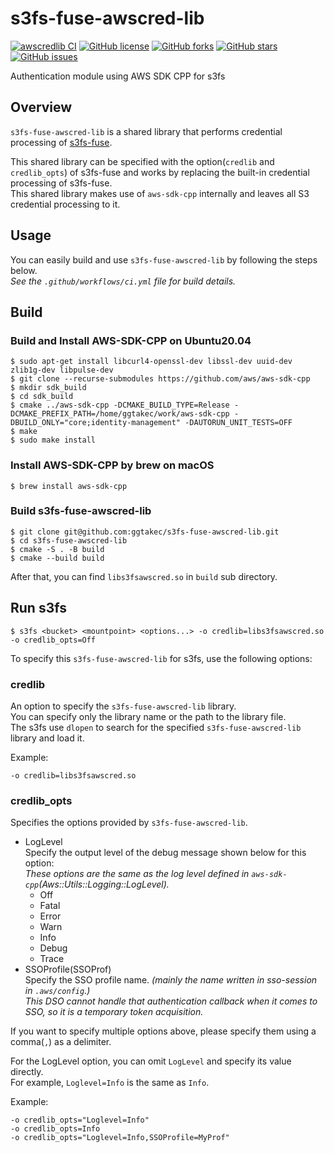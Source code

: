 # s3fs-fuse-awscred-lib
[![awscredlib CI](https://github.com/ggtakec/s3fs-fuse-awscred-lib/actions/workflows/ci.yml/badge.svg)](https://github.com/ggtakec/s3fs-fuse-awscred-lib/actions)
[![GitHub license](https://img.shields.io/badge/license-Apache2.0-blue.svg)](https://raw.githubusercontent.com/ggtakec/s3fs-fuse-awscred-lib/master/LICENSE.txt)
[![GitHub forks](https://img.shields.io/github/forks/ggtakec/s3fs-fuse-awscred-lib.svg)](https://github.com/ggtakec/s3fs-fuse-awscred-lib/network)
[![GitHub stars](https://img.shields.io/github/stars/ggtakec/s3fs-fuse-awscred-lib.svg)](https://github.com/ggtakec/s3fs-fuse-awscred-lib/stargazers)
[![GitHub issues](https://img.shields.io/github/issues/ggtakec/s3fs-fuse-awscred-lib.svg)](https://github.com/ggtakec/s3fs-fuse-awscred-lib/issues)

Authentication module using AWS SDK CPP for s3fs

## Overview
`s3fs-fuse-awscred-lib` is a shared library that performs credential processing of [s3fs-fuse](https://github.com/s3fs-fuse/s3fs-fuse/).  

This shared library can be specified with the option(`credlib` and `credlib_opts`) of s3fs-fuse and works by replacing the built-in credential processing of s3fs-fuse.  
This shared library makes use of `aws-sdk-cpp` internally and leaves all S3 credential processing to it.  

## Usage
You can easily build and use `s3fs-fuse-awscred-lib` by following the steps below.  
_See the `.github/workflows/ci.yml` file for build details._  

## Build

### Build and Install AWS-SDK-CPP on Ubuntu20.04
```
$ sudo apt-get install libcurl4-openssl-dev libssl-dev uuid-dev zlib1g-dev libpulse-dev
$ git clone --recurse-submodules https://github.com/aws/aws-sdk-cpp
$ mkdir sdk_build
$ cd sdk_build
$ cmake ../aws-sdk-cpp -DCMAKE_BUILD_TYPE=Release -DCMAKE_PREFIX_PATH=/home/ggtakec/work/aws-sdk-cpp -DBUILD_ONLY="core;identity-management" -DAUTORUN_UNIT_TESTS=OFF 
$ make
$ sudo make install
```

### Install AWS-SDK-CPP by brew on macOS
```
$ brew install aws-sdk-cpp
```

### Build s3fs-fuse-awscred-lib
```
$ git clone git@github.com:ggtakec/s3fs-fuse-awscred-lib.git
$ cd s3fs-fuse-awscred-lib
$ cmake -S . -B build
$ cmake --build build
```
After that, you can find `libs3fsawscred.so` in `build` sub directory.  

## Run s3fs
```
$ s3fs <bucket> <mountpoint> <options...> -o credlib=libs3fsawscred.so -o credlib_opts=Off
```

To specify this `s3fs-fuse-awscred-lib` for s3fs, use the following options:  

### credlib
An option to specify the `s3fs-fuse-awscred-lib` library.  
You can specify only the library name or the path to the library file.  
The s3fs use `dlopen` to search for the specified `s3fs-fuse-awscred-lib` library and load it.  

Example:  
```
-o credlib=libs3fsawscred.so
```

### credlib_opts
Specifies the options provided by `s3fs-fuse-awscred-lib`.  
- LogLevel  
Specify the output level of the debug message shown below for this option:  
_These options are the same as the log level defined in `aws-sdk-cpp`(Aws::Utils::Logging::LogLevel)._  
  - Off
  - Fatal
  - Error
  - Warn
  - Info
  - Debug
  - Trace
- SSOProfile(SSOProf)  
Specify the SSO profile name. _(mainly the name written in sso-session in `.aws/config`.)_  
_This DSO cannot handle that authentication callback when it comes to SSO, so it is a temporary token acquisition._

If you want to specify multiple options above, please specify them using a comma(`,`) as a delimiter.

For the LogLevel option, you can omit `LogLevel` and specify its value directly.  
For example, `Loglevel=Info` is the same as `Info`.  

Example:  
```
-o credlib_opts="Loglevel=Info"
-o credlib_opts=Info
-o credlib_opts="Loglevel=Info,SSOProfile=MyProf"
```
